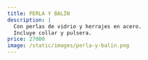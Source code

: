 ```yaml
---
title: PERLA Y BALÍN
description: |
  Con perlas de vidrio y herrajes en acero.
  Incluye collar y pulsera. 
price: 27000
image: /static/images/perla-y-balín.png
---
```

